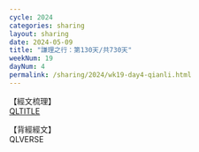 ```yaml
---
cycle: 2024
categories: sharing
layout: sharing
date: 2024-05-09
title: "謙理之行：第130天/共730天"
weekNum: 19
dayNum: 4
permalink: /sharing/2024/wk19-day4-qianli.html
---
```

【經文梳理】  
[QLTITLE](QLLINK)

【背經經文】  
QLVERSE
